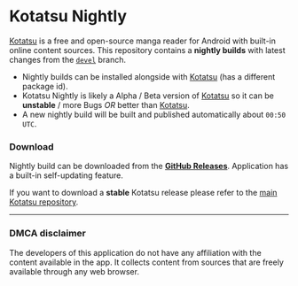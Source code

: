 # Kotatsu Nightly

[Kotatsu](https://github.com/KotatsuApp/Kotatsu) is a free and open-source manga reader for Android with built-in online content sources. This repository contains a **nightly builds** with latest changes from the [`devel`](https://github.com/KotatsuApp/Kotatsu/commits/devel/) branch.

* Nightly builds can be installed alongside with [Kotatsu](https://github.com/KotatsuApp/Kotatsu) (has a different package id).
* Kotatsu Nightly is likely a Alpha / Beta version of [Kotatsu](https://github.com/KotatsuApp/Kotatsu) so it can be **unstable** / more Bugs *OR* better than [Kotatsu](https://github.com/KotatsuApp/Kotatsu).
* A new nightly build will be built and published automatically about `00:50 UTC`.

### Download

Nightly build can be downloaded from the **[GitHub Releases](https://github.com/KotatsuApp/Kotatsu-Nightly/releases)**. Application has a built-in self-updating feature.

If you want to download a **stable** Kotatsu release please refer to the [main Kotatsu repository](https://github.com/KotatsuApp/Kotatsu?tab=readme-ov-file#download).

--------

### DMCA disclaimer

The developers of this application do not have any affiliation with the content available in the app. It collects content from sources that are freely available through any web browser.
